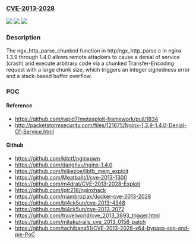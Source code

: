 ### [CVE-2013-2028](https://cve.mitre.org/cgi-bin/cvename.cgi?name=CVE-2013-2028)
![](https://img.shields.io/static/v1?label=Product&message=n%2Fa&color=blue)
![](https://img.shields.io/static/v1?label=Version&message=n%2Fa&color=blue)
![](https://img.shields.io/static/v1?label=Vulnerability&message=n%2Fa&color=brighgreen)

### Description

The ngx_http_parse_chunked function in http/ngx_http_parse.c in nginx 1.3.9 through 1.4.0 allows remote attackers to cause a denial of service (crash) and execute arbitrary code via a chunked Transfer-Encoding request with a large chunk size, which triggers an integer signedness error and a stack-based buffer overflow.

### POC

#### Reference
- https://github.com/rapid7/metasploit-framework/pull/1834
- http://packetstormsecurity.com/files/121675/Nginx-1.3.9-1.4.0-Denial-Of-Service.html

#### Github
- https://github.com/kitctf/nginxpwn
- https://github.com/danghvu/nginx-1.4.0
- https://github.com/hiikezoe/libfb_mem_exploit
- https://github.com/Meatballs1/cve-2013-1300
- https://github.com/m4drat/CVE-2013-2028-Exploit
- https://github.com/jptr218/nginxhack
- https://github.com/mambroziak/docker-cve-2013-2028
- https://github.com/bl4ck5un/cve-2013-4348
- https://github.com/bl4ck5un/cve-2013-2072
- https://github.com/travelworld/cve_2013_3893_trigger.html
- https://github.com/mitaku/rails_cve_2013_0156_patch
- https://github.com/tachibana51/CVE-2013-2028-x64-bypass-ssp-and-pie-PoC

